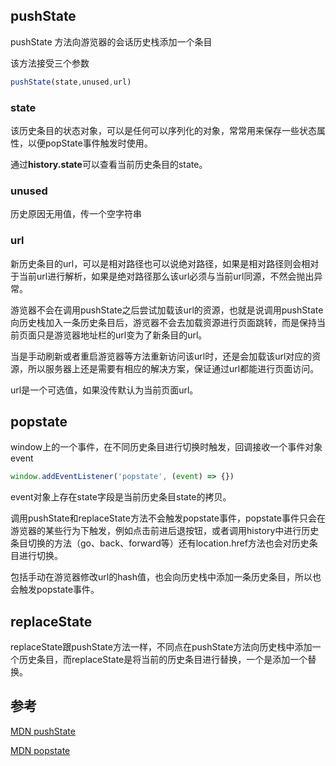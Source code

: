 ## pushState

pushState 方法向游览器的会话历史栈添加一个条目

该方法接受三个参数

```javascript
pushState(state,unused,url)
```

### state

该历史条目的状态对象，可以是任何可以序列化的对象，常常用来保存一些状态属性，以便popState事件触发时使用。

通过**history.state**可以查看当前历史条目的state。

### unused

历史原因无用值，传一个空字符串

### url

新历史条目的url，可以是相对路径也可以说绝对路径，如果是相对路径则会相对于当前url进行解析，如果是绝对路径那么该url必须与当前url同源，不然会抛出异常。

游览器不会在调用pushState之后尝试加载该url的资源，也就是说调用pushState向历史栈加入一条历史条目后，游览器不会去加载资源进行页面跳转，而是保持当前页面只是游览器地址栏的url变为了新条目的url。

当是手动刷新或者重启游览器等方法重新访问该url时，还是会加载该url对应的资源，所以服务器上还是需要有相应的解决方案，保证通过url都能进行页面访问。

url是一个可选值，如果没传默认为当前页面url。

## popstate

window上的一个事件，在不同历史条目进行切换时触发，回调接收一个事件对象event

```javascript
window.addEventListener('popstate', (event) => {})
```

 event对象上存在state字段是当前历史条目state的拷贝。

调用pushState和replaceState方法不会触发popstate事件，popstate事件只会在游览器的某些行为下触发，例如点击前进后退按钮，或者调用history中进行历史条目切换的方法（go、back、forward等）还有location.href方法也会对历史条目进行切换。

包括手动在游览器修改url的hash值，也会向历史栈中添加一条历史条目，所以也会触发popstate事件。

## replaceState

replaceState跟pushState方法一样，不同点在pushState方法向历史栈中添加一个历史条目，而replaceState是将当前的历史条目进行替换，一个是添加一个替换。

## 参考

[MDN pushState](https://developer.mozilla.org/zh-CN/docs/Web/API/History/pushState)

[MDN popstate](https://developer.mozilla.org/zh-CN/docs/Web/API/Window/popstate_event)
